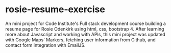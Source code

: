 # rosie-resume-exercise
An mini project for Code Institute's Full stack development course building a resume page for Rosie Odenkirk using html, css, bootstrap 4.
After learning more about Javascript and working with APIs, this mini project was updated with Google Maps' Markers, fetching user information from Github, and contact form integration with EmailJS.